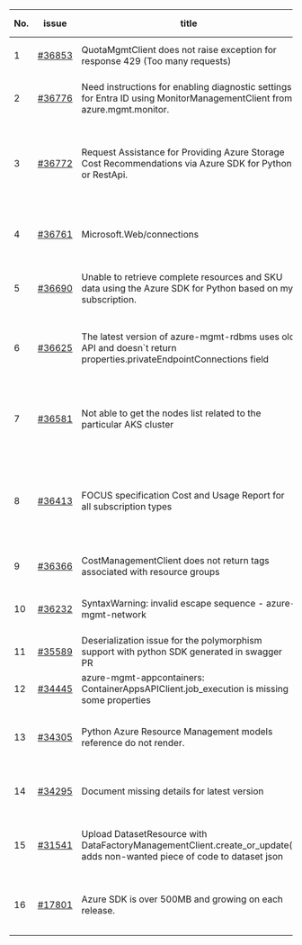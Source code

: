 | No. | issue | title | labels | assignees | bot advice | created date |
| ------ | ------ | ------ | ------ | ------ | ------ | :-----: |
|1|[#36853](https://github.com/Azure/azure-sdk-for-python/issues/36853)|QuotaMgmtClient does not raise exception for response 429 (Too many requests)|question, Mgmt, customer-reported, needs-team-attention|msyyc|new comment|2024-08-12|
|2|[#36776](https://github.com/Azure/azure-sdk-for-python/issues/36776)|Need instructions for enabling diagnostic settings for Entra ID using MonitorManagementClient from azure.mgmt.monitor.|question, Service Attention, Mgmt, customer-reported, needs-team-attention|ChenxiJiang333, msyyc|new comment|2024-08-06|
|3|[#36772](https://github.com/Azure/azure-sdk-for-python/issues/36772)|Request Assistance for Providing Azure Storage Cost Recommendations via Azure SDK for Python or RestApi.|question, Service Attention, Mgmt, customer-reported, needs-author-feedback, Cost Management - UsageDetailsAndExport|msyyc||2024-08-06|
|4|[#36761](https://github.com/Azure/azure-sdk-for-python/issues/36761)|Microsoft.Web/connections|question, Logic App, Service Attention, Mgmt, customer-reported, needs-team-attention|msyyc||2024-08-05|
|5|[#36690](https://github.com/Azure/azure-sdk-for-python/issues/36690)|Unable to retrieve complete resources and SKU data using the Azure SDK for Python based on my subscription.|question, Mgmt, customer-reported, needs-author-feedback, Resources|msyyc||2024-07-31|
|6|[#36625](https://github.com/Azure/azure-sdk-for-python/issues/36625)|The latest version of azure-mgmt-rdbms uses old API and doesn`t return properties.privateEndpointConnections field|question, Service Attention, Client, Mgmt, customer-reported, no-recent-activity, needs-author-feedback|msyyc||2024-07-25|
|7|[#36581](https://github.com/Azure/azure-sdk-for-python/issues/36581)|Not able to get the nodes list related to the particular AKS cluster|question, Mgmt, customer-reported, no-recent-activity, needs-author-feedback, Container Service|msyyc||2024-07-23|
|8|[#36413](https://github.com/Azure/azure-sdk-for-python/issues/36413)|FOCUS specification Cost and Usage Report for all subscription types|question, Service Attention, Mgmt, customer-reported, no-recent-activity, needs-author-feedback, Consumption - UsageDetailsAndExport|msyyc||2024-07-10|
|9|[#36366](https://github.com/Azure/azure-sdk-for-python/issues/36366)|CostManagementClient does not return tags associated with resource groups|question, Service Attention, Mgmt, customer-reported|msyyc|no reply > 7|2024-07-05|
|10|[#36232](https://github.com/Azure/azure-sdk-for-python/issues/36232)|SyntaxWarning: invalid escape sequence - azure-mgmt-network|question, Network, Mgmt, customer-reported, needs-team-attention|msyyc|new comment|2024-06-25|
|11|[#35589](https://github.com/Azure/azure-sdk-for-python/issues/35589)|Deserialization issue for the polymorphism support with python SDK generated in swagger PR|Autorest Issue, Mgmt|msyyc, iscai-msft|no reply > 7|2024-05-11|
|12|[#34445](https://github.com/Azure/azure-sdk-for-python/issues/34445)|azure-mgmt-appcontainers: ContainerAppsAPIClient.job_execution is missing some properties|Mgmt|msyyc|no reply > 7|2024-02-24|
|13|[#34305](https://github.com/Azure/azure-sdk-for-python/issues/34305)|Python Azure Resource Management models reference do not render.|Docs, question, ARM, Service Attention, Mgmt, customer-reported, needs-team-attention|msyyc|new comment|2024-02-13|
|14|[#34295](https://github.com/Azure/azure-sdk-for-python/issues/34295)|Document missing details for latest version|Docs, question, Service Attention, Mgmt, customer-reported, needs-team-attention|msyyc|no reply > 7|2024-02-13|
|15|[#31541](https://github.com/Azure/azure-sdk-for-python/issues/31541)|Upload DatasetResource with DataFactoryManagementClient.create_or_update() adds non-wanted piece of code to dataset json|question, Data Factory, Service Attention, Mgmt, customer-reported, needs-team-attention|msyyc|no reply > 7|2023-08-09|
|16|[#17801](https://github.com/Azure/azure-sdk-for-python/issues/17801)|Azure SDK is over 500MB and growing on each release.|question, Network, Mgmt, customer-reported, needs-team-attention, auto-close-exempt|msyyc, lmazuel, iscai-msft|no reply > 7|2021-04-05|
